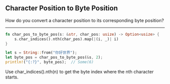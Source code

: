 ## Character Position to Byte Position

How do you convert a character position to its corresponding byte position?

---

```rust
fn char_pos_to_byte_pos(s: &str, char_pos: usize) -> Option<usize> {
    s.char_indices().nth(char_pos).map(|(i, _)| i)
}

let s = String::from("你好世界");
let byte_pos = char_pos_to_byte_pos(&s, 2);
println!("{:?}", byte_pos);  // Some(6)
```
Use char_indices().nth(n) to get the byte index where the nth character starts.

